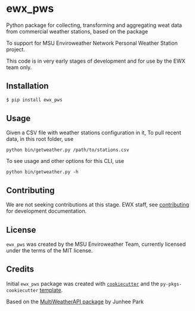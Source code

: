 # ewx_pws

Python package for collecting, transforming and aggregating weat data from commercial weather stations, based on the package 

To support for MSU Enviroweather Network Personal Weather Station project. 

This code is in very early stages of development and for use by the EWX team only. 

## Installation

```bash
$ pip install ewx_pws
```

## Usage

Given a CSV file with weather stations configuration in it, To pull recent data, in this root folder, use 

`python bin/getweather.py /path/to/stations.csv`

To see usage and other options for this CLI, use

`python bin/getweather.py -h`

## Contributing

We are not seeking contributions at this stage.   EWX staff, see [contributing](docs/contributing.md) for development documentation. 

## License

`ewx_pws` was created by the MSU Enviroweather Team, currently licensed under the terms of the MIT license.

## Credits

Initial `ewx_pws` package was created with [`cookiecutter`](https://cookiecutter.readthedocs.io/en/latest/) and the `py-pkgs-cookiecutter` [template](https://github.com/py-pkgs/py-pkgs-cookiecutter).

Based on the [MultiWeatherAPI package](https://github.com/billspat/multiweatherapi/) by Junhee Park 
